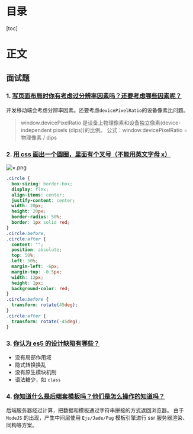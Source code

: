 <h1>目录</h1>

[toc]

<h1> 正文 </h1>

## 面试题

### 1. [写页面布局时你有考虑过分辨率因素吗？还要考虑哪些因素呢？](https://github.com/haizlin/fe-interview/issues/2246)

开发移动端会考虑分辨率因素。还要考虑`devicePixelRatio`的设备像素比问题。

> window.devicePixelRatio 是设备上物理像素和设备独立像素(device-independent pixels (dips))的比例。
> 公式：window.devicePixelRatio = 物理像素 / dips

### 2. [用 css 画出一个圆圈，里面有个叉号（不能用英文字母 x）](https://github.com/haizlin/fe-interview/issues/2247)

![×.png](http://ww1.sinaimg.cn/large/68307314gy1gdw2dvy0vuj201q00y0g4.jpg)

```css
.circle {
  box-sizing: border-box;
  display: flex;
  align-items: center;
  justify-content: center;
  width: 20px;
  height: 20px;
  border-radius: 50%;
  border: 1px solid red;
}
.circle:before,
.circle:after {
  content: "";
  position: absolute;
  top: 50%;
  left: 50%;
  margin-left: -6px;
  margin-top: -0.5px;
  width: 12px;
  height: 1px;
  background-color: red;
}
.circle:before {
  transform: rotate(45deg);
}
.circle:after {
  transform: rotate(-45deg);
}
```

### 3. [你认为 es5 的设计缺陷有哪些？](https://github.com/haizlin/fe-interview/issues/2248)

- 没有局部作用域
- 隐式转换换乱
- 没有原生模块机制
- 语法糖少，如 `class`

### 4. [你知道什么是后端套模板吗？他们是怎么操作的知道吗？](https://github.com/haizlin/fe-interview/issues/2249)

后端服务器经过计算，把数据和模板通过字符串拼接的方式返回浏览器。
由于 `NodeJS` 的出现，产生中间层使用 `Ejs/Jade/Pug` 模板引擎进行 ssr 服务器渲染、同构等方案。
